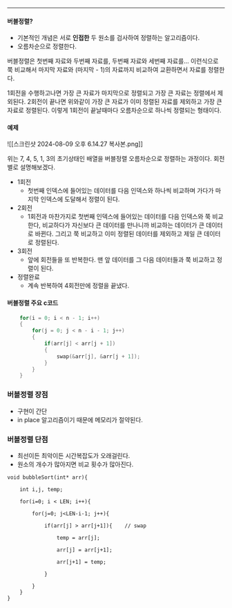 
---
#### 버블정렬?

- 기본적인 개념은 서로 **인접한** 두 원소를 검사하여 정렬하는 알고리즘이다.
- 오름차순으로 정렬한다.

버블정렬은 첫번째 자료와 두번째 자료를, 두번째 자료와 세번째 자료를... 이런식으로 쭉 비교해서
마지막 자료와 (마지막 - 1)의 자료까지 비교하여 교환하면서 자료를 정렬한다.

1회전을 수행하고나면 가장 큰 자료가 마지막으로 정렬되고 가장 큰 자료는 정렬에서 제외된다.
2회전이 끝나면 위와같이 가장 큰 자료가 이미 정렬된 자료를 제외하고 가장 큰 자료로 정렬된다.
이렇게 1회전이 끝날때마다 오름차순으로 하나씩 정렬되는 형태이다.

#### 예제

![[스크린샷 2024-08-09 오후 6.14.27 복사본.png]]

위는 7, 4, 5, 1, 3의 초기상태인 배열을 버블정렬 오름차순으로 정렬하는 과정이다.
회전별로 설명해보겠다.

- 1회전
	- 첫번째 인덱스에 들어있는 데이터를 다음 인덱스와 하나씩 비교하며 가다가 마지막 인덱스에 도달해서 정렬이 된다.
- 2회전
	- 1회전과 마찬가지로 첫번째 인덱스에 들어있는 데이터를 다음 인덱스와 쭉 비교한다, 비교하다가 자신보다 큰 데이터를 만나니까 비교하는 데이터가 큰 데이터로 바뀐다. 그리고 쭉 비교하고 이미 정렬된 데이터를 제외하고 제일 큰 데이터로 정렬된다.
- 3회전
	- 앞에 회전들을 또 반복한다. 맨 앞 데이터를 그 다음 데이터들과 쭉 비교하고 정렬이 된다.
- 정렬완료
	- 계속 반복하여 4회전만에 정렬을 끝냈다.

#### 버블정렬 주요 c코드

~~~c
	for(i = 0; i < n - 1; i++)
	{
		for(j = 0; j < n - i - 1; j++)
		{
			if(arr[j] < arr[j + 1])
			{
				swap(&arr[j], &arr[j + 1]);
			}
		}
	}
~~~

### 버블정렬 장점

- 구현이 간단
- in place 알고리즘이기 때문에 메모리가 절약된다.

### 버블정렬 단점

- 최선이든 최악이든 시간복잡도가 오래걸린다.
- 원소의 개수가 많아지면 비교 횟수가 많아진다.

```tsx
void bubbleSort(int* arr){

    int i,j, temp;

    for(i=0; i < LEN; i++){

        for(j=0; j<LEN-i-1; j++){

            if(arr[j] > arr[j+1]){    // swap

                temp = arr[j];

                arr[j] = arr[j+1];

                arr[j+1] = temp;

            }

        }
    }
}
```